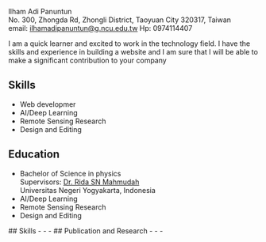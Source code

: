 Ilham Adi Panuntun </br>
No. 300, Zhongda Rd, Zhongli District, Taoyuan City 320317, Taiwan </br>
email: ilhamadipanuntun@g.ncu.edu.tw Hp: 0974114407

I am a quick learner and excited to work in the technology field. I have the skills and experience in building a website and I am sure that I will be able to make a significant contribution to your company

## Skills
<ul>
  <li>
    Web developmer
  </li>
  <li>
    AI/Deep Learning
  </li>
  <li>
    Remote Sensing Research
  </li>
  <li>
    Design and Editing
  </li>
</ul>

## Education
<ul>
  <li>
    Bachelor of Science in physics </br>
  Supervisors: <a href="https://scholar.google.com/citations?user=bHAb5YsAAAAJ&hl=en&oi=sra">Dr. Rida SN Mahmudah</a> </br>
  Universitas Negeri Yogyakarta, Indonesia
  </li>
  <li>
    AI/Deep Learning
  </li>
  <li>
    Remote Sensing Research
  </li>
  <li>
    Design and Editing
  </li>
</ul>
</ul>
## Skills
-
-
-
## Publication and Research
-
-
-
